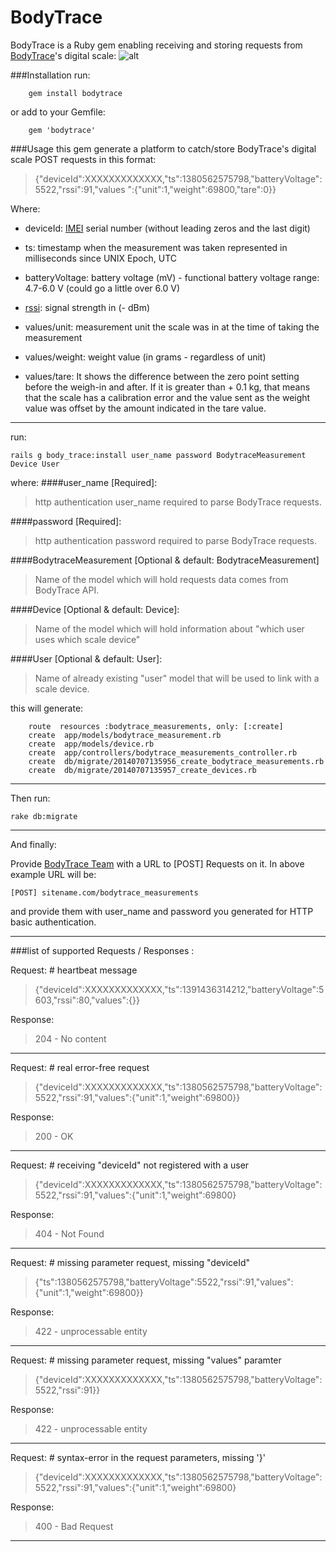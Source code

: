 BodyTrace
=========

BodyTrace is a Ruby gem enabling receiving and storing requests from [BodyTrace](http://bodytrace.com/medical/)'s digital scale:
![alt](http://bodytrace.com/img/scale.png)

###Installation
run:
```
    gem install bodytrace
```
or add to your Gemfile:
```
    gem 'bodytrace'
```

###Usage
this gem generate a platform to catch/store BodyTrace's digital scale POST requests in this format:
>{"deviceId":XXXXXXXXXXXXX,"ts":1380562575798,"batteryVoltage":5522,"rssi":91,"values
":{"unit":1,"weight":69800,"tare":0}}

Where:

* deviceId: [IMEI](http://en.wikipedia.org/wiki/International_Mobile_Station_Equipment_Identity) serial number (without leading zeros and the last digit)

* ts: timestamp when the measurement was taken represented in milliseconds since UNIX Epoch, UTC

* batteryVoltage: battery voltage (mV) - functional battery voltage range: 4.7-6.0 V (could 
go a little over 6.0 V)

* [rssi](http://en.wikipedia.org/wiki/Received_signal_strength_indication): signal strength in (- dBm) 

* values/unit: measurement unit the scale was in at the time of taking the measurement

* values/weight: weight value (in grams - regardless of unit)
* values/tare:  It shows the difference between the zero point setting before the weigh-in and after. If it is greater than + 0.1 kg, that means that the scale has a calibration error and the value sent as the weight value was offset by the amount indicated in the tare value. 

---

run:
```
rails g body_trace:install user_name password BodytraceMeasurement Device User
```

where:
####user_name [Required]:
> http authentication user_name required to parse BodyTrace requests.

####password [Required]:
> http authentication password required to parse BodyTrace requests.

####BodytraceMeasurement [Optional & default: BodytraceMeasurement]
> Name of the model which will hold requests data comes from BodyTrace API.

####Device  [Optional & default: Device]:
> Name of the model which will hold information about "which user uses which scale device"

####User [Optional & default: User]:
> Name of already existing "user" model that will be used to link with a scale device.


this will generate:
```
    route  resources :bodytrace_measurements, only: [:create]
    create  app/models/bodytrace_measurement.rb
    create  app/models/device.rb
    create  app/controllers/bodytrace_measurements_controller.rb
    create  db/migrate/20140707135956_create_bodytrace_measurements.rb
    create  db/migrate/20140707135957_create_devices.rb

```

---
Then run:
```
rake db:migrate
```
---

And finally:

Provide [BodyTrace Team](http://www.bodytrace.com/contact.html) with a URL to [POST] Requests on it. In above example URL will be:
```
[POST] sitename.com/bodytrace_measurements
```
and provide them with user_name and password you generated for HTTP basic authentication.

---

###list of supported Requests / Responses :

 Request: # heartbeat message
  > {"deviceId":XXXXXXXXXXXXX,"ts":1391436314212,"batteryVoltage":5603,"rssi":80,"values":{}}
  
Response: 
  > 204 - No content

---

Request: # real error-free request
  > {"deviceId":XXXXXXXXXXXXX,"ts":1380562575798,"batteryVoltage":5522,"rssi":91,"values":{"unit":1,"weight":69800}}
  
Response: 
  > 200 - OK

---------------

Request: # receiving "deviceId" not registered with a user
  > {"deviceId":XXXXXXXXXXXXX,"ts":1380562575798,"batteryVoltage":5522,"rssi":91,"values":{"unit":1,"weight":69800}
  
Response: 
  > 404 - Not Found

---------------

Request: # missing parameter request, missing "deviceId"
  > {"ts":1380562575798,"batteryVoltage":5522,"rssi":91,"values":{"unit":1,"weight":69800}}

Response: 
  > 422 - unprocessable entity

---------------

Request: # missing parameter request, missing "values" paramter
  >{"deviceId":XXXXXXXXXXXXX,"ts":1380562575798,"batteryVoltage":5522,"rssi":91}}

Response: 
  > 422 - unprocessable entity

---------------

Request: # syntax-error in the request parameters, missing '}'
  > {"deviceId":XXXXXXXXXXXXX,"ts":1380562575798,"batteryVoltage":5522,"rssi":91,"values":{"unit":1,"weight":69800}

Response: 
  > 400 - Bad Request

---------------
